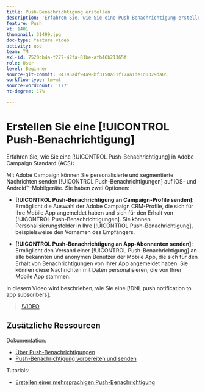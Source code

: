 ```yaml
---
title: Push-Benachrichtigung erstellen
description: 'Erfahren Sie, wie Sie eine Push-Benachrichtigung erstellen. '
feature: Push
kt: 1401
thumbnail: 31499.jpg
doc-type: feature video
activity: use
team: TM
exl-id: 7520cb4a-f277-42fa-81be-afb46b21365f
role: User
level: Beginner
source-git-commit: 84195adf94a98bf3150a51f17aa1de1d0329da05
workflow-type: tm+mt
source-wordcount: '177'
ht-degree: 17%

---
```


# Erstellen Sie eine [!UICONTROL Push-Benachrichtigung]

Erfahren Sie, wie Sie eine [!UICONTROL Push-Benachrichtigung] in Adobe Campaign Standard (ACS):

Mit Adobe Campaign können Sie personalisierte und segmentierte Nachrichten senden [!UICONTROL Push-Benachrichtigungen] auf iOS- und Android™-Mobilgeräte. Sie haben zwei Optionen:

* **[!UICONTROL Push-Benachrichtigung an Campaign-Profile senden]**: Ermöglicht die Auswahl der Adobe Campaign CRM-Profile, die sich für Ihre Mobile App angemeldet haben und sich für den Erhalt von [!UICONTROL Push-Benachrichtigungen]. Sie können Personalisierungsfelder in Ihre [!UICONTROL Push-Benachrichtigung], beispielsweise den Vornamen des Empfängers.

* **[!UICONTROL Push-Benachrichtigung an App-Abonnenten senden]**: Ermöglicht den Versand einer [!UICONTROL Push-Benachrichtigung] an alle bekannten und anonymen Benutzer der Mobile App, die sich für den Erhalt von Benachrichtigungen von Ihrer App angemeldet haben. Sie können diese Nachrichten mit Daten personalisieren, die von Ihrer Mobile App stammen.

In diesem Video wird beschrieben, wie Sie eine [!DNL push notification to app subscribers].

>[!VIDEO](https://video.tv.adobe.com/v/31499?quality=12)

## Zusätzliche Ressourcen

Dokumentation:

* [Über Push-Benachrichtigungen](https://experienceleague.adobe.com/docs/campaign-standard/using/communication-channels/push-notifications/about-push-notifications.html)
* [Push-Benachrichtigung vorbereiten und senden](https://experienceleague.adobe.com/docs/campaign-standard/using/communication-channels/push-notifications/preparing-and-sending-a-push-notification.html)

Tutorials:

* [Erstellen einer mehrsprachigen Push-Benachrichtigung](/help/communication-channels/mobile/push-notifications/creating-multilingual-push-notifications.md)
